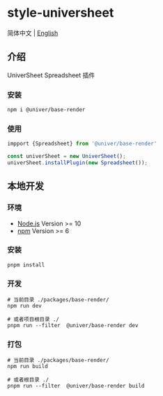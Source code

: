 # style-universheet

简体中文 | [English](./README.md)

## 介绍

UniverSheet Spreadsheet 插件

### 安装

```bash
npm i @univer/base-render
```

### 使用

```js
impport {Spreadsheet} from '@univer/base-render'

const univerSheet = new UniverSheet();
univerSheet.installPlugin(new Spreadsheet());
```

## 本地开发

### 环境

-   [Node.js](https://nodejs.org/en/) Version >= 10
-   [npm](https://www.npmjs.com/) Version >= 6

### 安装

```
pnpm install
```

### 开发

```
# 当前目录 ./packages/base-render/
npm run dev

# 或者项目根目录 ./
pnpm run --filter  @univer/base-render dev
```

### 打包

```
# 当前目录 ./packages/base-render/
npm run build

# 或者根目录 ./
pnpm run --filter  @univer/base-render build
```
